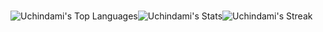 <br />

![Uchindami's Top Languages](https://github-readme-stats.vercel.app/api/top-langs/?username=Uchindami&theme=react&show_icons=true&hide_border=true&layout=compact)![Uchindami's Stats](https://github-readme-stats.vercel.app/api?username=Uchindami&theme=react&show_icons=true&hide_border=true&count_private=true)![Uchindami's Streak](https://github-readme-streak-stats.herokuapp.com/?user=Uchindami&theme=react&hide_border=true)

<br />
<br />

<br />
